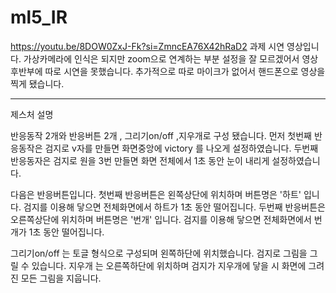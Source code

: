 # ml5_IR

https://youtu.be/8DOW0ZxJ-Fk?si=ZmncEA76X42hRaD2
과제 시연 영상입니다. 가상카메라에 인식은 되지만 zoom으로 연계하는 부분 설정을 잘 모르겠어서 영상 후반부에 따로 시연을 못했습니다.
추가적으로 따로 마이크가 없어서 핸드폰으로 영상을 찍게 됐습니다.

---
제스처 설명

반응동작 2개와 반응버튼 2개 , 그리기on/off ,지우개로 구성 됐습니다.
먼저 첫번째 반응동작은 검지로 v자를 만들면 화면중앙에 victory 를 나오게 설정하였습니다.
     두번째 반응동자은 검지로 원을 3번 만들면 화면 전체에서 1초 동안 눈이 내리게 설정하였습니다.

다음은 반응버튼입니다.
     첫번째 반응버튼은 왼쪽상단에 위치하며 버튼명은 '하트' 입니다. 검지를 이용해 닿으면 전체화면에서 하트가 1초 동안 떨어집니다.
     두번째 반응버튼은 오른쪽상단에 위치하며 버튼명은 '번개' 입니다. 검지를 이용해 닿으면 전체화면에서 번개가 1초 동안 떨어집니다.

그리기on/off 는 토글 형식으로 구성되며 왼쪽하단에 위치했습니다. 검지로 그림을 그릴 수 있습니다.
지우개 는 오른쪽하단에 위치하며 검지가 지우개에 닿을 시 화면에 그려진 모든 그림을 지웁니다.
